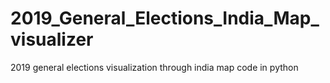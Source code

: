 # 2019_General_Elections_India_Map_visualizer
2019 general elections visualization through india map code in python
